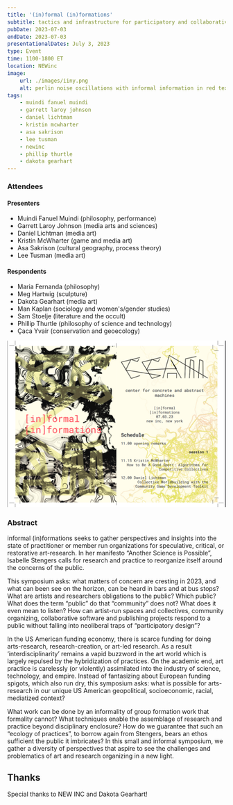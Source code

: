 ```yaml
---
title: '(in)formal (in)formations'
subtitle: tactics and infrastructure for participatory and collaborative study & making
pubDate: 2023-07-03
endDate: 2023-07-03
presentationalDates: July 3, 2023
type: Event
time: 1100-1800 ET
location: NEWinc
image:
    url: ./images/iiny.png
    alt: perlin noise oscillations with informal information in red text on top
tags:
    - muindi fanuel muindi
    - garrett laroy johnson
    - daniel lichtman
    - kristin mcwharter
    - asa sakrison
    - lee tusman
    - newinc
    - phillip thurtle
    - dakota gearhart
---
```


### Attendees

#### Presenters

- Muindi Fanuel Muindi (philosophy, performance)
- Garrett Laroy Johnson (media arts and sciences)
- Daniel Lichtman (media art)
- Kristin McWharter (game and media art)
- Asa Sakrison (cultural geography, process theory)
- Lee Tusman (media art)

#### Respondents

- Maria Fernanda (philosophy)
- Meg Hartwig (sculpture)
- Dakota Gearhart (media art)
- Man Kaplan (sociology and women's/gender studies)
- Sam Stoelje (literature and the occult)
- Phillip Thurtle (philosophy of science and technology)
- Çaca Yvair (conservation and geoecology)

![IINY Program Cover](./images/iiny-program-cover.png)

### Abstract

informal (in)formations seeks to gather perspectives and insights
into the state of practitioner or member run organizations for speculative,
critical, or restorative art-research. In her manifesto “Another Science is
Possible”, Isabelle Stengers calls for research and practice to reorganize
itself around the concerns of the public.

This symposium asks: what matters of concern are cresting in 2023, and what can been see on the horizon, can be heard
in bars and at bus stops? What are artists and researchers obligations to the
public? Which public? What does the term “public” do that “community” does not?
What does it even mean to listen? How can artist-run spaces and collectives,
community organizing, collaborative software and publishing projects respond to
a public without falling into neoliberal traps of “participatory design”?

In the US American funding economy, there is scarce funding for doing arts-research,
research-creation, or art-led research. As a result ‘interdisciplinarity’
remains a vapid buzzword in the art world which is largely repulsed by the
hybridization of practices. On the academic end, art practice is carelessly (or
violently) assimilated into the industry of science, technology, and empire.
Instead of fantasizing about European funding spigots, which also run dry, this
symposium asks: what is possible for arts-research in our unique US American
geopolitical, socioeconomic, racial, mediatized context?

What work can be done by an informality of group formation work that formality cannot? What techniques
enable the assemblage of research and practice beyond disciplinary enclosure?
How do we guarantee that such an “ecology of practices”, to borrow again from
Stengers, bears an ethos sufficient the public it imbricates? In this small and
informal symposium, we gather a diversity of perspectives that aspire to see the
challenges and problematics of art and research organizing in a new light.

## Thanks

Special thanks to NEW INC and Dakota Gearhart!
